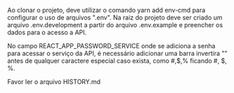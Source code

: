 Ao clonar o projeto, deve utilizar o comando yarn add env-cmd para configurar o uso de arquivos ".env". Na raiz do projeto deve ser criado um arquivo .env.development a partir do arquivo .env.example e preencher os dados para o acesso a API.
 
No campo REACT_APP_PASSWORD_SERVICE onde se adiciona a senha para acessar o serviço da API, é necessário adicionar uma barra invertira "\" antes de qualquer caractere especial caso exista, como #,$,% ficando \#, \$, \%.

Favor ler o arquivo HISTORY.md